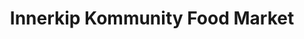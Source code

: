 ---
title: "Innerkip Kommunity Food Market"
url: /innerkip/innerkip-kommunity-food-market/
shop: convenience
---